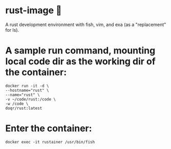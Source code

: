 # rust-image :confetti_ball:

A rust development environment with fish, vim, and exa (as a "replacement" for ls).


# A sample run command, mounting local code dir as the working dir of the container:

```
docker run -it -d \
--hostname="rust" \
--name="rust" \
-v ~/code/rust:/code \
-w /code \
doqr/rust:latest
```

# Enter the container:
```
docker exec -it rustainer /usr/bin/fish
```

